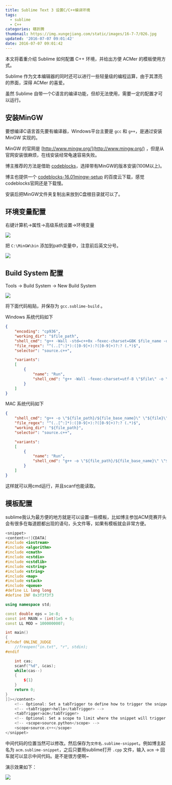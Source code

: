 ```yaml
---
title: Sublime Text 3 设置C/C++编译环境
tags:
  - sublime
  - C++
categories: 瞎折腾
thumbnail: https://img.xungejiang.com/static/images/16-7-7/026.jpg
updated: '2016-07-07 09:01:42'
date: 2016-07-07 09:01:42
---
```


本文将着重介绍 Sublime 如何配置 C++ 环境，并给出方便 ACMer 的模板使用方式。

<!--more-->

Sublime 作为文本编辑器的同时还可以进行一些轻量级的编程运算，由于其漂亮的界面，深得 ACMer 的喜爱。

虽然 Sublime 自带一个C语言的编译功能，但却无法使用，需要一定的配置才可以运行。




## 安装MinGW

要想编译C语言首先要有编译器，Windows平台主要是 `gcc` 和 `g++`，是通过安装 MinGW 实现的。

MinGW 的官网是 [http://www.mingw.org/](http://www.mingw.org/) ，但是从官网安装很麻烦，在线安装经常龟速容易失败。

博主推荐的方法是借助 [codeblocks](http://www.codeblocks.org/downloads/binaries)，选择带有MinGW的版本安装(100M以上)。

博主也提供一个 [codeblocks-16.01mingw-setup](https://pan.baidu.com/s/1o80CoYm) 的百度云下载，感觉codeblocks官网还是下载慢。

安装后把MinGW文件夹复制出来放到C盘根目录就可以了。

## 环境变量配置

右键计算机->属性->高级系统设置->环境变量

![](https://img.xungejiang.com/static/images/16-7-7/023.jpg)

把 `C:\MinGW\bin` 添加到path变量中，注意前后英文分号。

![](https://img.xungejiang.com/static/images/16-7-7/024.jpg)


## Build System 配置

Tools -> Build System -> New Build System

![](https://img.xungejiang.com/static/images/16-7-7/025.jpg)


将下面代码粘贴，并保存为 `gcc.sublime-build` 。

Windows 系统代码如下

```json
{
	"encoding": "cp936",
	"working_dir": "$file_path",
	"shell_cmd": "g++ -Wall -std=c++0x -fexec-charset=GBK $file_name -o $file_base_name",
	"file_regex": "^(..[^:]*):([0-9]+):?([0-9]+)?:? (.*)$",
	"selector": "source.c++",

	"variants":
	[
		{
			"name": "Run",
			"shell_cmd": "g++ -Wall -fexec-charset=utf-8 \"$file\" -o \"$file_base_name\" && start cmd /c \"\"${file_path}/${file_base_name}\" & pause\""
		}
	]
}
```

MAC 系统代码如下

```json
{
    "shell_cmd": "g++ -o \"${file_path}/${file_base_name}\" \"${file}\"",
    "file_regex": "^(..[^:]*):([0-9]+):?([0-9]+)?:? (.*)$",
    "working_dir": "${file_path}",
    "selector": "source.c++",

    "variants":
    [
        {
            "name": "Run",
            "shell_cmd": "g++ -o \"${file_path}/${file_base_name}\" \"${file}\" && open \"${file_path}/${file_base_name}\""
        }
    ]
}
```

这样就可以用cmd运行，并且scanf也能读取。

## 模板配置

sublime我认为最方便的地方就是可以设置一些模板，比如博主参加ACM竞赛开头会有很多在每道题都出现的语句，头文件等，如果有模板就会非常方便。

```c++
<snippet>
<content><![CDATA[
#include <iostream>
#include <algorithm>
#include <cmath>
#include <cstdio>
#include <cstdlib>
#include <cstring>
#include <string>
#include <map>
#include <stack>
#include <queue>
#define LL long long
#define INF 0x3f3f3f3

using namespace std;

const double eps = 1e-8;
const int MAXN = (int)1e5 + 5;
const LL MOD = 1000000007;

int main()
{
#ifndef ONLINE_JUDGE
    //freopen("in.txt", "r", stdin);
#endif

	int cas;
	scanf("%d", &cas);
	while(cas--)
	{
		${1}
	}
	return 0;
}
]]></content>
	<!-- Optional: Set a tabTrigger to define how to trigger the snippet -->
	<!-- <tabTrigger>hello</tabTrigger> -->
	<tabTrigger>acm</tabTrigger>
	<!-- Optional: Set a scope to limit where the snippet will trigger -->
	<!-- <scope>source.python</scope> -->
	<scope>source.c++</scope>
</snippet>
```


中间代码的位置当然可以修改。然后保存为`文件名.sublime-snippet`。例如博主起名为 `acm.sublime-snippet`，之后只要用sublime打开 `.cpp` 文件，输入 `acm` -> 回车就可以显示中间代码。是不是很方便啊~

演示效果如下：

![](https://img.xungejiang.com/static/images/16-7-7/021.gif)

